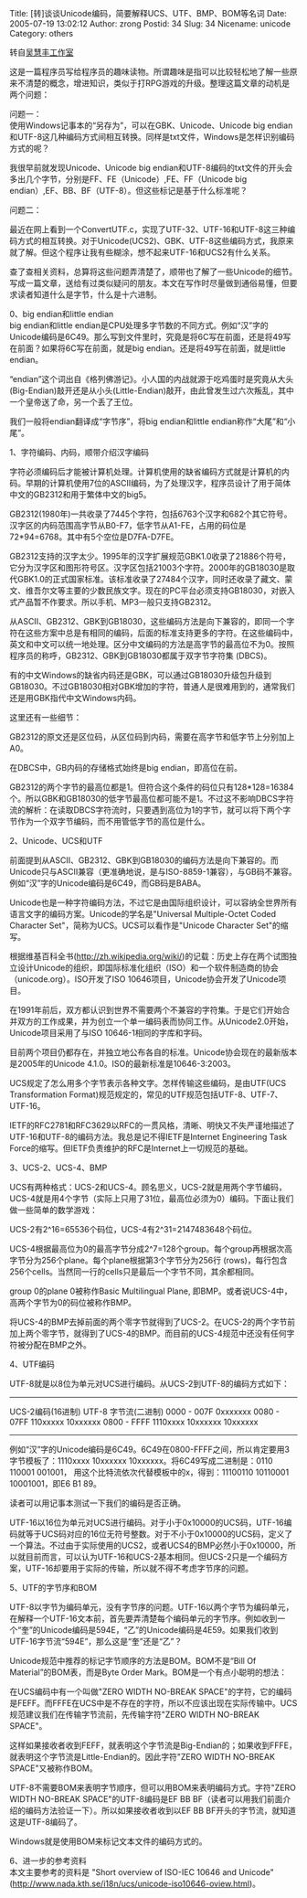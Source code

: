 Title: [转]谈谈Unicode编码，简要解释UCS、UTF、BMP、BOM等名词
Date: 2005-07-19 13:02:12
Author: zrong
Postid: 34
Slug: 34
Nicename: unicode
Category: others

转自[吴慧丰工作室](http://wuhuifeng.com/post/49.html)

这是一篇程序员写给程序员的趣味读物。所谓趣味是指可以比较轻松地了解一些原来不清楚的概念，增进知识，类似于打RPG游戏的升级。整理这篇文章的动机是两个问题：

问题一：  
使用Windows记事本的“另存为”，可以在GBK、Unicode、Unicode big
endian和UTF-8这几种编码方式间相互转换。同样是txt文件，Windows是怎样识别编码方式的呢？

我很早前就发现Unicode、Unicode big
endian和UTF-8编码的txt文件的开头会多出几个字节，分别是FF、FE（Unicode）,FE、FF（Unicode
big endian）,EF、BB、BF（UTF-8）。但这些标记是基于什么标准呢？

问题二：  

最近在网上看到一个ConvertUTF.c，实现了UTF-32、UTF-16和UTF-8这三种编码方式的相互转换。对于Unicode(UCS2)、GBK、UTF-8这些编码方式，我原来就了解。但这个程序让我有些糊涂，想不起来UTF-16和UCS2有什么关系。  

查了查相关资料，总算将这些问题弄清楚了，顺带也了解了一些Unicode的细节。写成一篇文章，送给有过类似疑问的朋友。本文在写作时尽量做到通俗易懂，但要求读者知道什么是字节，什么是十六进制。

<!--more-->

0、big endian和little endian  
big endian和little
endian是CPU处理多字节数的不同方式。例如“汉”字的Unicode编码是6C49。那么写到文件里时，究竟是将6C写在前面，还是将49写在前面？如果将6C写在前面，就是big
endian。还是将49写在前面，就是little endian。

“endian”这个词出自《格列佛游记》。小人国的内战就源于吃鸡蛋时是究竟从大头(Big-Endian)敲开还是从小头(Little-Endian)敲开，由此曾发生过六次叛乱，其中一个皇帝送了命，另一个丢了王位。

我们一般将endian翻译成“字节序”，将big endian和little
endian称作“大尾”和“小尾”。

1、字符编码、内码，顺带介绍汉字编码  

字符必须编码后才能被计算机处理。计算机使用的缺省编码方式就是计算机的内码。早期的计算机使用7位的ASCII编码，为了处理汉字，程序员设计了用于简体中文的GB2312和用于繁体中文的big5。

GB2312(1980年)一共收录了7445个字符，包括6763个汉字和682个其它符号。汉字区的内码范围高字节从B0-F7，低字节从A1-FE，占用的码位是72\*94=6768。其中有5个空位是D7FA-D7FE。

GB2312支持的汉字太少。1995年的汉字扩展规范GBK1.0收录了21886个符号，它分为汉字区和图形符号区。汉字区包括21003个字符。2000年的GB18030是取代GBK1.0的正式国家标准。该标准收录了27484个汉字，同时还收录了藏文、蒙文、维吾尔文等主要的少数民族文字。现在的PC平台必须支持GB18030，对嵌入式产品暂不作要求。所以手机、MP3一般只支持GB2312。

从ASCII、GB2312、GBK到GB18030，这些编码方法是向下兼容的，即同一个字符在这些方案中总是有相同的编码，后面的标准支持更多的字符。在这些编码中，英文和中文可以统一地处理。区分中文编码的方法是高字节的最高位不为0。按照程序员的称呼，GB2312、GBK到GB18030都属于双字节字符集
(DBCS)。

有的中文Windows的缺省内码还是GBK，可以通过GB18030升级包升级到GB18030。不过GB18030相对GBK增加的字符，普通人是很难用到的，通常我们还是用GBK指代中文Windows内码。

这里还有一些细节：

GB2312的原文还是区位码，从区位码到内码，需要在高字节和低字节上分别加上A0。

在DBCS中，GB内码的存储格式始终是big endian，即高位在前。

GB2312的两个字节的最高位都是1。但符合这个条件的码位只有128\*128=16384个。所以GBK和GB18030的低字节最高位都可能不是1。不过这不影响DBCS字符流的解析：在读取DBCS字符流时，只要遇到高位为1的字节，就可以将下两个字节作为一个双字节编码，而不用管低字节的高位是什么。

2、Unicode、UCS和UTF  

前面提到从ASCII、GB2312、GBK到GB18030的编码方法是向下兼容的。而Unicode只与ASCII兼容（更准确地说，是与ISO-8859-1兼容），与GB码不兼容。例如“汉”字的Unicode编码是6C49，而GB码是BABA。

Unicode也是一种字符编码方法，不过它是由国际组织设计，可以容纳全世界所有语言文字的编码方案。Unicode的学名是"Universal
Multiple-Octet Coded Character Set"，简称为UCS。UCS可以看作是"Unicode
Character Set"的缩写。

根据维基百科全书(http://zh.wikipedia.org/wiki/)的记载：历史上存在两个试图独立设计Unicode的组织，即国际标准化组织（ISO）和一个软件制造商的协会（unicode.org）。ISO开发了ISO
10646项目，Unicode协会开发了Unicode项目。

在1991年前后，双方都认识到世界不需要两个不兼容的字符集。于是它们开始合并双方的工作成果，并为创立一个单一编码表而协同工作。从Unicode2.0开始，Unicode项目采用了与ISO
10646-1相同的字库和字码。

目前两个项目仍都存在，并独立地公布各自的标准。Unicode协会现在的最新版本是2005年的Unicode
4.1.0。ISO的最新标准是10646-3:2003。

UCS规定了怎么用多个字节表示各种文字。怎样传输这些编码，是由UTF(UCS
Transformation
Format)规范规定的，常见的UTF规范包括UTF-8、UTF-7、UTF-16。

IETF的RFC2781和RFC3629以RFC的一贯风格，清晰、明快又不失严谨地描述了UTF-16和UTF-8的编码方法。我总是记不得IETF是Internet
Engineering Task
Force的缩写。但IETF负责维护的RFC是Internet上一切规范的基础。

3、UCS-2、UCS-4、BMP

UCS有两种格式：UCS-2和UCS-4。顾名思义，UCS-2就是用两个字节编码，UCS-4就是用4个字节（实际上只用了31位，最高位必须为0）编码。下面让我们做一些简单的数学游戏：

UCS-2有2\^16=65536个码位，UCS-4有2\^31=2147483648个码位。

UCS-4根据最高位为0的最高字节分成2\^7=128个group。每个group再根据次高字节分为256个plane。每个plane根据第3个字节分为256行
(rows)，每行包含256个cells。当然同一行的cells只是最后一个字节不同，其余都相同。

group 0的plane 0被称作Basic Multilingual Plane,
即BMP。或者说UCS-4中，高两个字节为0的码位被称作BMP。

将UCS-4的BMP去掉前面的两个零字节就得到了UCS-2。在UCS-2的两个字节前加上两个零字节，就得到了UCS-4的BMP。而目前的UCS-4规范中还没有任何字符被分配在BMP之外。

4、UTF编码

UTF-8就是以8位为单元对UCS进行编码。从UCS-2到UTF-8的编码方式如下：

  ------------------- ----------------------------
  UCS-2编码(16进制)   UTF-8 字节流(二进制)
  0000 - 007F         0xxxxxxx
  0080 - 07FF         110xxxxx 10xxxxxx
  0800 - FFFF         1110xxxx 10xxxxxx 10xxxxxx
  ------------------- ----------------------------

例如“汉”字的Unicode编码是6C49。6C49在0800-FFFF之间，所以肯定要用3字节模板了：1110xxxx
10xxxxxx 10xxxxxx。将6C49写成二进制是：0110 110001 001001，
用这个比特流依次代替模板中的x，得到：11100110 10110001 10001001，即E6 B1
89。

读者可以用记事本测试一下我们的编码是否正确。

UTF-16以16位为单元对UCS进行编码。对于小于0x10000的UCS码，UTF-16编码就等于UCS码对应的16位无符号整数。对于不小于0x10000的UCS码，定义了一个算法。不过由于实际使用的UCS2，或者UCS4的BMP必然小于0x10000，所以就目前而言，可以认为UTF-16和UCS-2基本相同。但UCS-2只是一个编码方案，UTF-16却要用于实际的传输，所以就不得不考虑字节序的问题。

5、UTF的字节序和BOM  

UTF-8以字节为编码单元，没有字节序的问题。UTF-16以两个字节为编码单元，在解释一个UTF-16文本前，首先要弄清楚每个编码单元的字节序。例如收到一个“奎”的Unicode编码是594E，“乙”的Unicode编码是4E59。如果我们收到UTF-16字节流“594E”，那么这是“奎”还是“乙”？

Unicode规范中推荐的标记字节顺序的方法是BOM。BOM不是“Bill Of
Material”的BOM表，而是Byte Order Mark。BOM是一个有点小聪明的想法：

在UCS编码中有一个叫做"ZERO WIDTH NO-BREAK
SPACE"的字符，它的编码是FEFF。而FFFE在UCS中是不存在的字符，所以不应该出现在实际传输中。UCS规范建议我们在传输字节流前，先传输字符"ZERO
WIDTH NO-BREAK SPACE"。

这样如果接收者收到FEFF，就表明这个字节流是Big-Endian的；如果收到FFFE，就表明这个字节流是Little-Endian的。因此字符"ZERO
WIDTH NO-BREAK SPACE"又被称作BOM。

UTF-8不需要BOM来表明字节顺序，但可以用BOM来表明编码方式。字符"ZERO WIDTH
NO-BREAK SPACE"的UTF-8编码是EF BB
BF（读者可以用我们前面介绍的编码方法验证一下）。所以如果接收者收到以EF
BB BF开头的字节流，就知道这是UTF-8编码了。

Windows就是使用BOM来标记文本文件的编码方式的。

6、进一步的参考资料  
本文主要参考的资料是 "Short overview of ISO-IEC 10646 and Unicode"
(http://www.nada.kth.se/i18n/ucs/unicode-iso10646-oview.html)。

